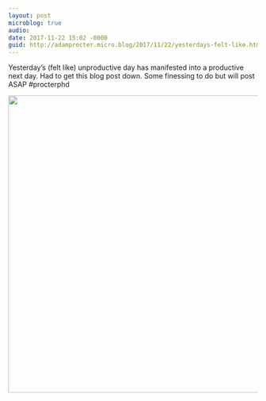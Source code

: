 ```yaml
---
layout: post
microblog: true
audio: 
date: 2017-11-22 15:02 -0000
guid: http://adamprocter.micro.blog/2017/11/22/yesterdays-felt-like.html
---
```

Yesterday’s (felt like) unproductive day has manifested into a productive next day. Had to get this blog post down. Some finessing to do but will post ASAP #procterphd

<img src="http://discursive.adamprocter.co.uk/uploads/2017/d81a9825b1.jpg" width="600" height="600" />

